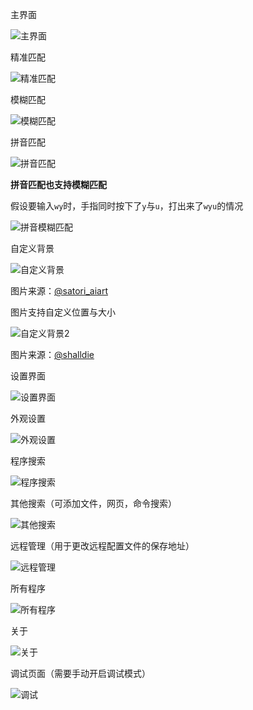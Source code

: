 主界面

![主界面](主界面.png)

精准匹配

![精准匹配](精准匹配.png)

模糊匹配

![模糊匹配](模糊匹配.png)

拼音匹配

![拼音匹配](拼音匹配.png)

**拼音匹配也支持模糊匹配**

假设要输入`wy`时，手指同时按下了`y`与`u`，打出来了`wyu`的情况

![拼音模糊匹配](拼音模糊匹配.png)

自定义背景

![自定义背景](自定义背景.png)

图片来源：[@satori_aiart](https://x.com/satori_aiart/status/1728977252946473051)

图片支持自定义位置与大小

![自定义背景2](自定义图片位置.png)

图片来源：[@shalldie](https://github.com/shalldie/vscode-background/issues/106)

设置界面

![设置界面](设置界面.png)

外观设置

![外观设置](外观设置.png)

程序搜索

![程序搜索](程序搜索.png)

其他搜索（可添加文件，网页，命令搜索）

![其他搜索](其他搜索.png)

远程管理（用于更改远程配置文件的保存地址）

![远程管理](远程管理.png)

所有程序

![所有程序](所有程序.png)

关于

![关于](自我介绍.png)

调试页面（需要手动开启调试模式）

![调试](调试.png)